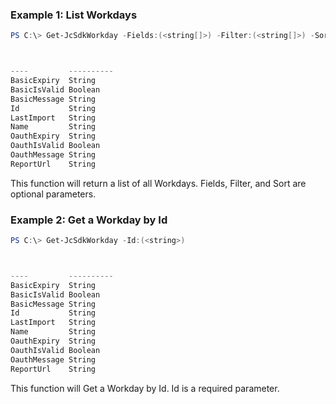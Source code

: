 ### Example 1: List Workdays
```powershell
PS C:\> Get-JcSdkWorkday -Fields:(<string[]>) -Filter:(<string[]>) -Sort:(<string[]>)



----         ----------
BasicExpiry  String
BasicIsValid Boolean
BasicMessage String
Id           String
LastImport   String
Name         String
OauthExpiry  String
OauthIsValid Boolean
OauthMessage String
ReportUrl    String


```

This function will return a list of all Workdays. Fields, Filter, and Sort are optional parameters.

### Example 2: Get a Workday by Id
```powershell
PS C:\> Get-JcSdkWorkday -Id:(<string>)



----         ----------
BasicExpiry  String
BasicIsValid Boolean
BasicMessage String
Id           String
LastImport   String
Name         String
OauthExpiry  String
OauthIsValid Boolean
OauthMessage String
ReportUrl    String


```

This function will Get a Workday by Id. Id is a required parameter.


